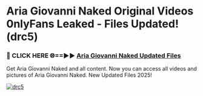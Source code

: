 # Aria Giovanni Naked Original Videos 0nlyFans Leaked - Files Updated! (drc5)

<h3>🔴 CLICK HERE 🌐==►► <a href="https://tinyurl.com/yckcrads" rel="nofollow">Aria Giovanni Naked Updated Files</a></h3>

Get Aria Giovanni Naked and all content. Now you can access all videos and pictures of Aria Giovanni Naked. New Updated Files 2025!

[![drc5](https://i.imgur.com/hpKpOFt.gif)](https://tinyurl.com/yckcrads)

